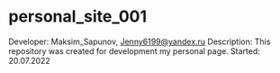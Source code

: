 # personal_site_001
Developer: Maksim_Sapunov, Jenny6199@yandex.ru
Description: This repository was created for development my personal page.
Started: 20.07.2022
